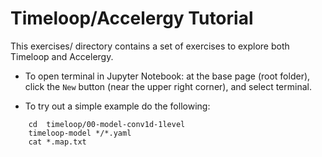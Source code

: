 Timeloop/Accelergy Tutorial
===========================

This exercises/ directory contains a set of exercises to explore both Timeloop and Accelergy.

- To open terminal in Jupyter Notebook: at the base page (root folder), click the `New` button (near the upper right corner), and select terminal.

- To try out a simple example do the following:

```
    cd  timeloop/00-model-conv1d-1level
    timeloop-model */*.yaml
    cat *.map.txt
```
